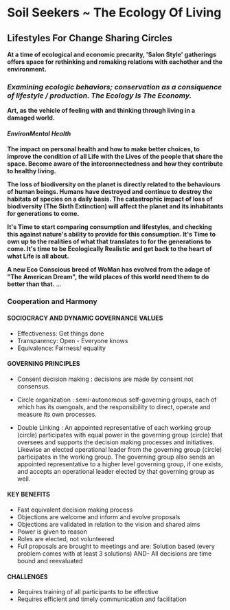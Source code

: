 # Soil Seekers ~ The Ecology Of Living

## Lifestyles For Change Sharing Circles

**At a time of ecological and economic precarity, 'Salon Style' gatherings offers space for rethinking and remaking relations with eachother and the environment.**

### *Examining ecologic behaviors; conservation as a consiquence of lifestyle / production. The Ecology Is The Economy.*

**Art, as the vehicle of feeling with and thinking through living in a damaged world.**

#### *EnvironMental Health*

**The impact on personal health and how to make better choices, to improve the condition of all Life with the Lives of the people that share the space. Become aware of the interconnectedness and how they contribute to healthy living.**

**The loss of biodiversity on the planet is directly related to the behaviours of human beings. Humans have destroyed and continue to destroy the habitats of species on a daily basis. The catastrophic impact of loss of biodiversity (The Sixth Extinction) will affect the planet and its inhabitants for generations to come.** 

**It's Time to start comparing consumption and lifestyles, and checking this against nature's ability to provide for this consumption. It's Time to own up to the realities of what that translates to for the generations to come. It's time to be Ecologically Realistic and get back to the heart of what Life is all about.** 

**A new Eco Conscious breed of WoMan has evolved from the adage of "The American Dream", the wild places of this world need them to do better than that.**
...


### Cooperation and Harmony

#### SOCIOCRACY AND DYNAMIC GOVERNANCE VALUES
- Effectiveness: Get things done
- Transparency: Open - Everyone knows
- Equivalence: Fairness/ equality

#### GOVERNING PRINCIPLES
- Consent decision making : decisions are made by consent not consensus.

- Circle organization : semi-autonomous self-governing groups, each of which has its owngoals, and the responsibility to direct, operate and measure its own processes.

- Double Linking : An appointed representative of each working group (circle) participates with equal power in the governing group (circle) that oversees and supports the decision making processes and initiatives. Likewise an elected operational leader from the governing group (circle) participates in the working group. The governing group also sends an appointed representative to a higher level governing group, if one exists, and accepts an operational leader elected by that governing group as well.

#### KEY BENEFITS
- Fast equivalent decision making process
- Objections are welcome and inform and evolve proposals
- Objections are validated in relation to the vision and shared aims
- Power is given to reason
- Roles are elected, not volunteered
- Full proposals are brought to meetings and are: Solution based (every problem comes with at least 3 solutions) AND- All decisions are time bound and reevaluated

#### CHALLENGES
- Requires training of all participants to be effective
- Requires efficient and timely communication and facilitation





